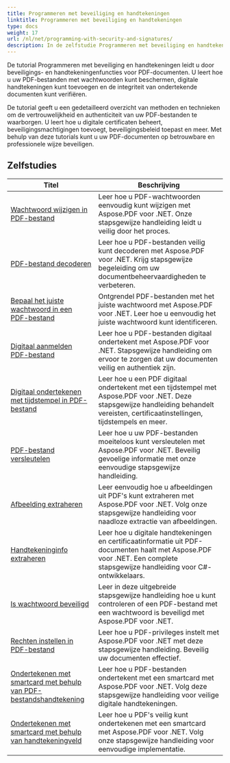 ```yaml
---
title: Programmeren met beveiliging en handtekeningen
linktitle: Programmeren met beveiliging en handtekeningen
type: docs
weight: 17
url: /nl/net/programming-with-security-and-signatures/
description: In de zelfstudie Programmeren met beveiliging en handtekeningen leert u hoe u uw PDF-documenten kunt beveiligen en ondertekenen, zodat de vertrouwelijkheid en authenticiteit worden gewaarborgd.
---
```

De tutorial Programmeren met beveiliging en handtekeningen leidt u door beveiligings- en handtekeningenfuncties voor PDF-documenten. U leert hoe u uw PDF-bestanden met wachtwoorden kunt beschermen, digitale handtekeningen kunt toevoegen en de integriteit van ondertekende documenten kunt verifiëren.

De tutorial geeft u een gedetailleerd overzicht van methoden en technieken om de vertrouwelijkheid en authenticiteit van uw PDF-bestanden te waarborgen. U leert hoe u digitale certificaten beheert, beveiligingsmachtigingen toevoegt, beveiligingsbeleid toepast en meer. Met behulp van deze tutorials kunt u uw PDF-documenten op betrouwbare en professionele wijze beveiligen.

## Zelfstudies
| Titel | Beschrijving |
| --- | --- | 
| [Wachtwoord wijzigen in PDF-bestand](./change-password/) | Leer hoe u PDF-wachtwoorden eenvoudig kunt wijzigen met Aspose.PDF voor .NET. Onze stapsgewijze handleiding leidt u veilig door het proces. |  
| [PDF-bestand decoderen](./decrypt/) | Leer hoe u PDF-bestanden veilig kunt decoderen met Aspose.PDF voor .NET. Krijg stapsgewijze begeleiding om uw documentbeheervaardigheden te verbeteren. |  
| [Bepaal het juiste wachtwoord in een PDF-bestand](./determine-correct-password/) | Ontgrendel PDF-bestanden met het juiste wachtwoord met Aspose.PDF voor .NET. Leer hoe u eenvoudig het juiste wachtwoord kunt identificeren. |  
| [Digitaal aanmelden PDF-bestand](./digitally-sign/) | Leer hoe u PDF-bestanden digitaal ondertekent met Aspose.PDF voor .NET. Stapsgewijze handleiding om ervoor te zorgen dat uw documenten veilig en authentiek zijn. |  
| [Digitaal ondertekenen met tijdstempel in PDF-bestand](./digitally-sign-with-time-stamp/) | Leer hoe u een PDF digitaal ondertekent met een tijdstempel met Aspose.PDF voor .NET. Deze stapsgewijze handleiding behandelt vereisten, certificaatinstellingen, tijdstempels en meer. |  
| [PDF-bestand versleutelen](./encrypt/) | Leer hoe u uw PDF-bestanden moeiteloos kunt versleutelen met Aspose.PDF voor .NET. Beveilig gevoelige informatie met onze eenvoudige stapsgewijze handleiding. |  
| [Afbeelding extraheren](./extracting-image/) | Leer eenvoudig hoe u afbeeldingen uit PDF's kunt extraheren met Aspose.PDF voor .NET. Volg onze stapsgewijze handleiding voor naadloze extractie van afbeeldingen. |  
| [Handtekeninginfo extraheren](./extract-signature-info/) | Leer hoe u digitale handtekeningen en certificaatinformatie uit PDF-documenten haalt met Aspose.PDF voor .NET. Een complete stapsgewijze handleiding voor C#-ontwikkelaars. |  
| [Is wachtwoord beveiligd](./is-password-protected/) | Leer in deze uitgebreide stapsgewijze handleiding hoe u kunt controleren of een PDF-bestand met een wachtwoord is beveiligd met Aspose.PDF voor .NET. |  
| [Rechten instellen in PDF-bestand](./set-privileges/) | Leer hoe u PDF-privileges instelt met Aspose.PDF voor .NET met deze stapsgewijze handleiding. Beveilig uw documenten effectief. |  
| [Ondertekenen met smartcard met behulp van PDF-bestandshandtekening](./sign-with-smart-card-using-pdf-file-signature/) | Leer hoe u PDF-bestanden ondertekent met een smartcard met Aspose.PDF voor .NET. Volg deze stapsgewijze handleiding voor veilige digitale handtekeningen. |  
| [Ondertekenen met smartcard met behulp van handtekeningveld](./sign-with-smart-card-using-signature-field/) | Leer hoe u PDF's veilig kunt ondertekenen met een smartcard met Aspose.PDF voor .NET. Volg onze stapsgewijze handleiding voor eenvoudige implementatie. |  